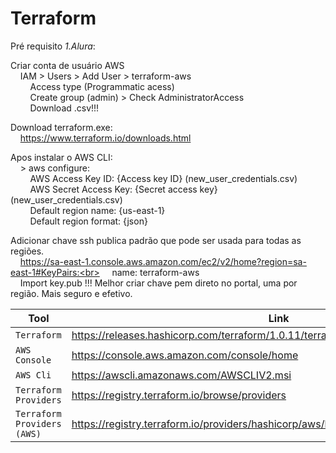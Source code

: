 # Terraform

Pré requisito *1.Alura*:

Criar conta de usuário AWS<br>
&nbsp;&nbsp;&nbsp;&nbsp;IAM > Users > Add User > terraform-aws<br>
&nbsp;&nbsp;&nbsp;&nbsp;&nbsp;&nbsp;&nbsp;&nbsp;Access type (Programmatic acess)<br>
&nbsp;&nbsp;&nbsp;&nbsp;&nbsp;&nbsp;&nbsp;&nbsp;Create group (admin) > Check AdministratorAccess<br>
&nbsp;&nbsp;&nbsp;&nbsp;&nbsp;&nbsp;&nbsp;&nbsp;Download .csv!!!

Download terraform.exe:<br>
&nbsp;&nbsp;&nbsp;&nbsp;https://www.terraform.io/downloads.html

Apos instalar o AWS CLI:<br>
&nbsp;&nbsp;&nbsp;&nbsp;> aws configure:<br>
&nbsp;&nbsp;&nbsp;&nbsp;&nbsp;&nbsp;&nbsp;&nbsp;AWS Access Key ID: {Access key ID} (new_user_credentials.csv)<br>
&nbsp;&nbsp;&nbsp;&nbsp;&nbsp;&nbsp;&nbsp;&nbsp;AWS Secret Access Key: {Secret access key} (new_user_credentials.csv)<br>
&nbsp;&nbsp;&nbsp;&nbsp;&nbsp;&nbsp;&nbsp;&nbsp;Default region name: {us-east-1}<br>
&nbsp;&nbsp;&nbsp;&nbsp;&nbsp;&nbsp;&nbsp;&nbsp;Default region format: {json}<br>

Adicionar chave ssh publica padrão que pode ser usada para todas as regiões.<br>
&nbsp;&nbsp;&nbsp;&nbsp;https://sa-east-1.console.aws.amazon.com/ec2/v2/home?region=sa-east-1#KeyPairs:<br>
&nbsp;&nbsp;&nbsp;&nbsp;name: terraform-aws<br>
&nbsp;&nbsp;&nbsp;&nbsp;Import key.pub
!!! Melhor criar chave pem direto no portal, uma por região. Mais seguro e efetivo.

|Tool    |Link|
|-------------|-----------|
|`Terraform`| https://releases.hashicorp.com/terraform/1.0.11/terraform_1.0.11_windows_amd64.zip
|`AWS Console`| https://console.aws.amazon.com/console/home
|`AWS Cli`| https://awscli.amazonaws.com/AWSCLIV2.msi
|`Terraform Providers`| https://registry.terraform.io/browse/providers
|`Terraform Providers (AWS)`| https://registry.terraform.io/providers/hashicorp/aws/latest/docs

